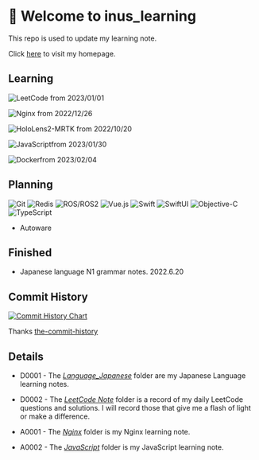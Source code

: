 # 👋 Welcome to inus_learning

This repo is used to update my learning note.

Click [here](https://inusturbo.github.io) to visit my homepage.

## Learning

![LeetCode](https://img.shields.io/badge/LeetCode-FFA116?style=flat-square&logo=leetcode&logoColor=white) from 2023/01/01

![Nginx](https://img.shields.io/badge/Nginx-009639?style=flat-square&logo=nginx&logoColor=white) from 2022/12/26 

![HoloLens2-MRTK](https://img.shields.io/badge/HoloLens2MRTK-5E5E5E?style=flat-square&logo=microsoft&logoColor=white) from 2022/10/20

![JavaScript](https://img.shields.io/badge/LeetCode-F7DF1E?style=flat-square&logo=javascript&logoColor=black)from 2023/01/30

![Docker](https://img.shields.io/badge/Docker-2496ED?style=flat-square&logo=docker&logoColor=white)from 2023/02/04

## Planning

![Git](https://img.shields.io/badge/Git-F05032?style=flat-square&logo=git&logoColor=white)
![Redis](https://img.shields.io/badge/Redis-DC382D?style=flat-square&logo=redis&logoColor=white)
![ROS/ROS2](https://img.shields.io/badge/ROS/ROS2-22314E?style=flat-square&logo=ros&logoColor=white)
![Vue.js](https://img.shields.io/badge/Vue.js-4FC08D?style=flat-square&logo=vuedotjs&logoColor=white)
![Swift](https://img.shields.io/badge/Swift-F05138?style=flat-square&logo=swift&logoColor=white)
![SwiftUI](https://img.shields.io/badge/SwiftUI-F05138?style=flat-square&logo=swift&logoColor=white)
![Objective-C](https://img.shields.io/badge/ObjectiveC-A8B9CC?style=flat-square&logo=c&logoColor=white)
![TypeScript](https://img.shields.io/badge/TypeScript-3178c6?style=flat-square&logo=typescript&logoColor=white)

- Autoware

## Finished

- Japanese language N1 grammar notes. 2022.6.20

## Commit History

[![Commit History Chart](https://commit-history-api.herokuapp.com/svg?repos=inusturbo/inus_learning&type=Date)](https://the-commit-history.vercel.app/#inusturbo/inus_learning&Date)

Thanks [the-commit-history](https://the-commit-history.vercel.app/)

## Details

- D0001 - The *[Language_Japanese](./D0001-Language_Japanese)* folder are my Japanese Language learning notes.

- D0002 - The *[LeetCode Note](./D0002-LeetCode)* folder is a record of my daily LeetCode questions and solutions. I will record those that give me a flash of light or make a difference.

- A0001 - The *[Nginx](./A0001-Nginx)* folder is my Nginx learning note.

- A0002 - The *[JavaScript](./A0002-JavaScript)* folder is my JavaScript learning note.
